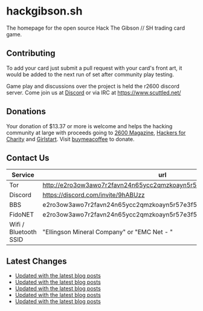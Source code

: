 # hackgibson.sh
The homepage for the open source Hack The Gibson // SH trading card game.


## Contributing

To add your card just submit a pull request with your card's front art, it would be added to the next run of set after community play testing.

Game play and discussions over the project is held the r2600 discord server. Come join us at [Discord](https://discord.com/invite/9hABUzz) or via IRC at https://www.scuttled.net/


## Donations

Your donation of $13.37 or more is welcome and helps the hacking community at large with proceeds going to [2600 Magazine](https://2600.com/), [Hackers for Charity](https://hackersforcharity.org) and [Girlstart](https://girlstart.org).  Visit [buymeacoffee](https://www.buymeacoffee.com/hackgibson.sh) to donate.


## Contact Us

Service | url
-|-
Tor | http://e2ro3ow3awo7r2favn24n65ycc2qmzkoayn5r57e3f56nvjwdcgg32ad.onion
Discord | https://discord.com/invite/9hABUzz
BBS | e2ro3ow3awo7r2favn24n65ycc2qmzkoayn5r57e3f56nvjwdcgg32ad.onion:23
FidoNET | e2ro3ow3awo7r2favn24n65ycc2qmzkoayn5r57e3f56nvjwdcgg32ad.onion:24554
Wifi / Bluetooth SSID | "Ellingson Mineral Company" or "EMC Net - <fidonet address>"

## Latest Changes
<!-- BLOG-POST-LIST:START -->
- [Updated with the latest blog posts](https://github.com/DFW2600/hackgibson.sh/commit/4b4ce0b18fed5e346b545939864958be98897075)
- [Updated with the latest blog posts](https://github.com/DFW2600/hackgibson.sh/commit/3a62c30c3686f63a518b278866af0846c54fc218)
- [Updated with the latest blog posts](https://github.com/DFW2600/hackgibson.sh/commit/3e1c1f1528e391352dd38ea594e64f21cb92aa1b)
- [Updated with the latest blog posts](https://github.com/DFW2600/hackgibson.sh/commit/dc62d04946e7ce09546a5f67aa7ba107d3e8b2f6)
- [Updated with the latest blog posts](https://github.com/DFW2600/hackgibson.sh/commit/a66da554c7aa89337a2a8c90bef5fd9b663f2c54)
<!-- BLOG-POST-LIST:END -->

